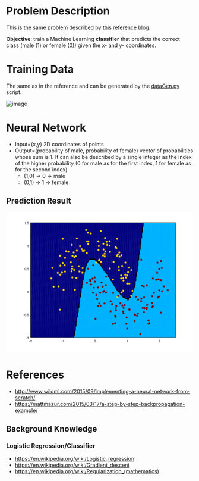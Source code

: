 # Problem Description

This is the same problem described by [this reference blog](http://www.wildml.com/2015/09/implementing-a-neural-network-from-scratch/).

**Objective**: train a Machine Learning **classifier** that predicts the correct class (male (1) or female (0)) given the x- and y- coordinates.

# Training Data

The same as in the reference and can be generated by the [dataGen.py](dataset/dataGen.py) script.

![image](http://d3kbpzbmcynnmx.cloudfront.net/wp-content/uploads/2015/09/nn-from-scratch-dataset.png)

# Neural Network

* Input=(x,y) 2D coordinates of points
* Output=(probability of male, probability of female) vector of probabilities whose sum is 1. It can also be described by a single integer as the index of the higher probability (0 for male as for the first index, 1 for female as for the second index)
  * (1,0) => 0 => male
  * (0,1) => 1 => female

## Prediction Result

![image](src/prediction.png)

# References

* http://www.wildml.com/2015/09/implementing-a-neural-network-from-scratch/
* https://mattmazur.com/2015/03/17/a-step-by-step-backpropagation-example/

## Background Knowledge

### Logistic Regression/Classifier

* https://en.wikipedia.org/wiki/Logistic_regression
* https://en.wikipedia.org/wiki/Gradient_descent
* https://en.wikipedia.org/wiki/Regularization_(mathematics)
